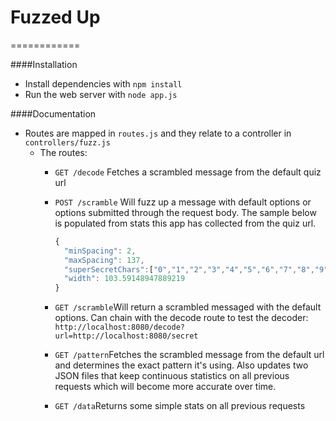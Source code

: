 # Fuzzed Up
============

####Installation
- Install dependencies with ```npm install```
- Run the web server with ```node app.js```

####Documentation
- Routes are mapped in ```routes.js``` and they relate to a controller in ```controllers/fuzz.js```
  - The routes:
    - ```GET /decode``` Fetches a scrambled message from the default quiz url
    - ```POST /scramble``` Will fuzz up a message with default options or options submitted through the request body. The sample below is populated from stats this app has collected from the quiz url.
      
      ```javascript
      {
        "minSpacing": 2,
        "maxSpacing": 137,
        "superSecretChars":["0","1","2","3","4","5","6","7","8","9","l","B","q","e","G","S","C","H","^","L","k","V","%","s","g","K","?",")","A","X","!",":","y","u","x","Q","@","c","m","$","M","{","W","n","Z","i","R","T","#","h","d","I","Y","r","f","b","&","z","w","O","D","*","t","E","a","}","o","F","(","N","P","p","U","v","j","J"],    
        "width": 103.59148947889219
      }
      ```
      
    - ```GET /scramble```Will return a scrambled messaged with the default options. Can chain with the decode route to test the decoder: ```http://localhost:8080/decode?url=http://localhost:8080/secret```
    - ```GET /pattern```Fetches the scrambled message from the default url and determines the exact pattern it's using. Also updates two JSON files that keep continuous statistics on all previous requests which will become more accurate over time.
    - ```GET /data```Returns some simple stats on all previous requests
